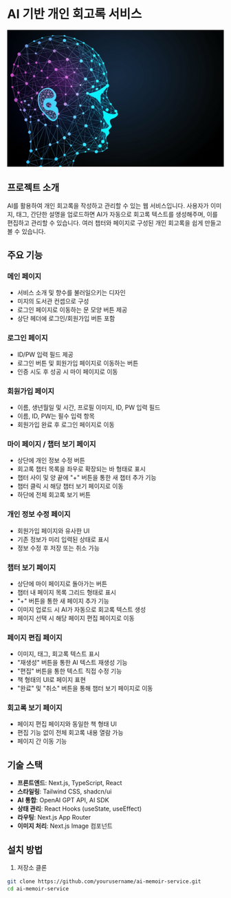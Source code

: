 # AI 기반 개인 회고록 서비스

![회고록 서비스 로고](/public/abstract-profile.png)

## 프로젝트 소개

AI를 활용하여 개인 회고록을 작성하고 관리할 수 있는 웹 서비스입니다. 사용자가 이미지, 태그, 간단한 설명을 업로드하면 AI가 자동으로 회고록 텍스트를 생성해주며, 이를 편집하고 관리할 수 있습니다. 여러 챕터와 페이지로 구성된 개인 회고록을 쉽게 만들고 볼 수 있습니다.

## 주요 기능

### 메인 페이지

- 서비스 소개 및 향수를 불러일으키는 디자인
- 미지의 도서관 컨셉으로 구성
- 로그인 페이지로 이동하는 문 모양 버튼 제공
- 상단 헤더에 로그인/회원가입 버튼 포함

### 로그인 페이지

- ID/PW 입력 필드 제공
- 로그인 버튼 및 회원가입 페이지로 이동하는 버튼
- 인증 시도 후 성공 시 마이 페이지로 이동

### 회원가입 페이지

- 이름, 생년월일 및 시간, 프로필 이미지, ID, PW 입력 필드
- 이름, ID, PW는 필수 입력 항목
- 회원가입 완료 후 로그인 페이지로 이동

### 마이 페이지 / 챕터 보기 페이지

- 상단에 개인 정보 수정 버튼
- 회고록 챕터 목록을 좌우로 확장되는 바 형태로 표시
- 챕터 사이 및 양 끝에 "+" 버튼을 통한 새 챕터 추가 기능
- 챕터 클릭 시 해당 챕터 보기 페이지로 이동
- 하단에 전체 회고록 보기 버튼

### 개인 정보 수정 페이지

- 회원가입 페이지와 유사한 UI
- 기존 정보가 미리 입력된 상태로 표시
- 정보 수정 후 저장 또는 취소 가능

### 챕터 보기 페이지

- 상단에 마이 페이지로 돌아가는 버튼
- 챕터 내 페이지 목록 그리드 형태로 표시
- "+" 버튼을 통한 새 페이지 추가 기능
- 이미지 업로드 시 AI가 자동으로 회고록 텍스트 생성
- 페이지 선택 시 해당 페이지 편집 페이지로 이동

### 페이지 편집 페이지

- 이미지, 태그, 회고록 텍스트 표시
- "재생성" 버튼을 통한 AI 텍스트 재생성 기능
- "편집" 버튼을 통한 텍스트 직접 수정 기능
- 책 형태의 UI로 페이지 표현
- "완료" 및 "취소" 버튼을 통해 챕터 보기 페이지로 이동

### 회고록 보기 페이지

- 페이지 편집 페이지와 동일한 책 형태 UI
- 편집 기능 없이 전체 회고록 내용 열람 가능
- 페이지 간 이동 기능

## 기술 스택

- **프론트엔드**: Next.js, TypeScript, React
- **스타일링**: Tailwind CSS, shadcn/ui
- **AI 통합**: OpenAI GPT API, AI SDK
- **상태 관리**: React Hooks (useState, useEffect)
- **라우팅**: Next.js App Router
- **이미지 처리**: Next.js Image 컴포넌트

## 설치 방법

1. 저장소 클론

```bash
git clone https://github.com/yourusername/ai-memoir-service.git
cd ai-memoir-service
```
